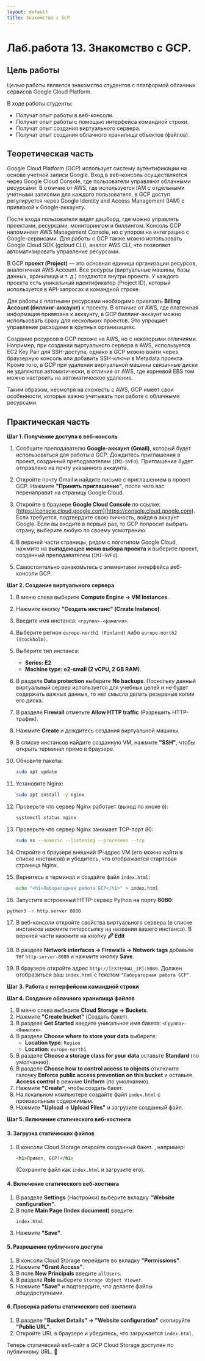 ```yaml
---
layout: default
title: Знакомство с GCP
---
```


# Лаб.работа 13. Знакомство с GCP.

## Цель работы

Целью работы является знакомство студентов с платформой облачных сервисов Google Cloud Platform.

В ходе работы студенты:
* Получат опыт работы в веб-консоли.
* Получат опыт работы с помощью интерфейса командной строки.
* Получат опыт создания виртуального сервера.
* Получат опыт создания облачного хранилища объектов (файлов).

## Теоретическая часть

Google Cloud Platform (GCP) использует систему аутентификации на основе учетной записи Google. Вход в веб-консоль осуществляется через Google Cloud Console, где пользователи управляют облачными ресурсами. В отличие от AWS, где используется IAM с отдельными учетными записями для каждого пользователя, в GCP доступ регулируется через Google Identity and Access Management (IAM) с привязкой к Google-аккаунту.

После входа пользователи видят дашборд, где можно управлять проектами, ресурсами, мониторингом и биллингом. Консоль GCP напоминает AWS Management Console, но с упором на интеграцию с Google-сервисами. Для работы с GCP также можно использовать Google Cloud SDK (gcloud CLI), аналог AWS CLI, что позволяет автоматизировать управление ресурсами.

В GCP **проект (Project)** — это основная единица организации ресурсов, аналогичная AWS Account. Все ресурсы (виртуальные машины, базы данных, хранилища и т. д.) создаются внутри проекта. У каждого проекта есть уникальный идентификатор (Project ID), который используется в API-запросах и командной строке.

Для работы с платными ресурсами необходимо привязать **Billing Account (биллинг-аккаунт)** к проекту. В отличие от AWS, где платежная информация привязана к аккаунту, в GCP биллинг-аккаунт можно использовать сразу для нескольких проектов. Это упрощает управление расходами в крупных организациях.

Создание ресурсов в GCP похоже на AWS, но с некоторыми отличиями. Например, при создании виртуального сервера в AWS, используется EC2 Key Pair для SSH-доступа, однако в GCP можно войти через браузерную консоль или добавить SSH-ключи в Metadata проекта. Кроме того, в GCP при удалении виртуальной машины связанные диски не удаляются автоматически, в отличие от AWS, где корневой EBS том можно настроить на автоматическое удаление.

Таким образом, несмотря на схожесть с AWS, GCP имеет свои особенности, которые важно учитывать при работе с облачными ресурсами.

## Практическая часть

**Шаг 1. Получение доступа в веб-консоль**

1. Сообщите преподавателю **Google-аккаунт (Gmail)**, который будет использоваться для работы в GCP. Дождитесь приглашения в проект, созданный преподавателем (`IMI-SVFU`). Приглашение будет отправлено на почту указанного аккаунта.

2. Откройте почту Gmail и найдите письмо с приглашением в проект GCP. Нажмите **"Принять приглашение"**, после чего вас перенаправит на страницу Google Cloud.

3. Откройте в браузере **Google Cloud Console** по ссылке: [https://console.cloud.google.com](https://console.cloud.google.com). Если требуется, подтвердите свою личность, войдя в аккаунт Google. Если вы входите в первый раз, то GCP попросит выбрать страну, выберите любую по своему усмотрению.

4. В верхней части страницы, рядом с логотипом Google Cloud, нажмите на **выпадающее меню выбора проекта** и выберите проект, созданный преподавателем (`IMI-SVFU`).

5. Самостоятельно ознакомьтесь с элементами интерфейса веб-консоли GCP.

**Шаг 2. Создание виртуального сервера**

1. В меню слева выберите **Compute Engine → VM Instances**.

2. Нажмите кнопку **"Создать инстанс" (Create Instance)**.

3. Введите имя инстанса: `<группа>-<фамилия>`.

4. Выберите регион `europe-north1 (Finland)` либо `europe-north2 (Stockholm)`.

5. Выберите тип инстанса:
    - **Series: E2**
    - **Machine type: e2-small (2 vCPU, 2 GB RAM)**.

6. В разделе **Data protection** выберите **No backups**. Поскольку данный виртуальный сервер используется для учебных целей и не будет содержать важных данных, то нет смысла делать резервные копии его диска.

7. В разделе **Firewall** отметьте **Allow HTTP traffic** (Разрешить HTTP-трафик).

8. Нажмите **Create** и дождитесь создания виртуальной машины.

9. В списке инстансов найдите созданную VM, нажмите **"SSH"**, чтобы открыть терминал прямо в браузере.

10. Обновите пакеты:
    ```sh
    sudo apt update
    ```

11. Установите Nginx:
    ```sh
    sudo apt install -y nginx
    ```

12. Проверьте что сервер Nginx работает (выход по кноке `Q`):
    ```sh
    systemctl status nginx
    ```

13. Проверьте что сервер Nginx занимает TCP-порт 80:
    ```sh
    sudo ss --numeric --listening --processes --tcp
    ```

14. Откройте в браузере внешний IP-адрес VM (его можно найти в списке инстансов) и убедитесь, что отображается стартовая страница Nginx.

15. Вернитесь в терминал и создайте файл `index.html`:
    ```sh
    echo "<h1>Лабораторная работа GCP</h1>" > index.html
    ```

16. Запустите встроенный HTTP-сервер Python на порту **8080**:
   ```sh
   python3 -m http.server 8080
   ```

17. В веб-консоли откройте свойства виртуального сервера (в списке инстансов нажмите гиперссылку на названии вашего инстанса). В верхней части нажмите на кнопку **🖉 Edit**

18. В разделе **Network interfaces → Firewalls → Network tags** добавьте тег `http-server-8080` и нажмите кнопку **Save**.

19. В браузере откройте адрес `http://[EXTERNAL_IP]:8080`. Должен отобразиться ваш `index.html` с текстом `"Лабораторная работа GCP"`.

**Шаг 3. Работа с интерфейсом командной строки**



**Шаг 4. Создание облачного хранилища файлов**

1. В меню слева выберите **Cloud Storage → Buckets**.
2. Нажмите **"Create bucket"** (Создать бакет).
3. В разделе **Get Started** введите уникальное имя бакета: `<Группа>-<Фамилия>`.
4. В разделе **Choose where to store your data** выберите:
    - **Location type**: `Region`
    - **Location**: `europe-north1`
5. В разделе **Choose a storage class for your data** оставьте **Standard** (по умолчанию).
6. В разделе **Choose how to control access to objects** отключите галочку **Enforce public access prevention on this bucket** и оставьте **Access control** в режиме **Uniform** (по умолчанию).
7. Нажмите **"Create"**, чтобы создать бакет.
8. На локальном компьютере создайте файл `index.html` с произвольным содержимым.
9. Нажмите **"Upload → Upload Files"** и загрузите созданный файл.

**Шаг 5. Включение статического веб-хостинга**

#### **3. Загрузка статических файлов**
1. В консоли Cloud Storage откройте созданный бакет.
, например:
   ```html
   <h1>Привет, GCP!</h1>
   ```
   (Сохраните файл как `index.html` и загрузите его).

#### **4. Включение статического веб-хостинга**
1. В разделе **Settings** (Настройки) выберите вкладку **"Website configuration"**.
2. В поле **Main Page (Index document)** введите:
   ```
   index.html
   ```
3. Нажмите **"Save"**.

#### **5. Разрешение публичного доступа**
1. В консоли Cloud Storage перейдите во вкладку **"Permissions"**.
2. Нажмите **"Grant Access"**.
3. В поле **New Principals** введите `allUsers`.
4. В разделе **Role** выберите `Storage Object Viewer`.
5. Нажмите **"Save"** и подтвердите, что делаете файлы общедоступными.

#### **6. Проверка работы статического веб-хостинга**
1. В разделе **"Bucket Details" → "Website configuration"** скопируйте **"Public URL"**.
2. Откройте URL в браузере и убедитесь, что загружается `index.html`.

Теперь статический веб-сайт в GCP Cloud Storage доступен по публичному URL. 🚀
